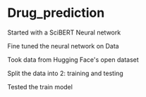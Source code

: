 # Drug_prediction

Started with a SciBERT Neural network

Fine tuned the neural network on Data

Took data from Hugging Face's open dataset

Split the data into 2: training and testing

Tested the train model
